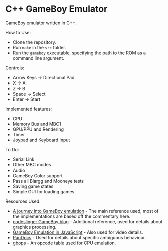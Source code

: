 # C++ GameBoy Emulator

GameBoy emulator written in C++.

How to Use:
- Clone the repository.
- Run `make` in the `src` folder.
- Run the `gameboy` executable, specifying the path to the ROM as a command line argument.

Controls:
- Arrow Keys &rarr; Directional Pad
- X &rarr; A
- Z &rarr; B
- Space &rarr; Select
- Enter &rarr; Start

Implemented features:
- CPU
- Memory Bus and MBC1
- GPU/PPU and Rendering
- Timer
- Joypad and Keyboard Input

To Do:
- Serial Link
- Other MBC modes
- Audio
- GameBoy Color support
- Pass all Blargg and Mooneye tests
- Saving game states
- Simple GUI for loading games

Resources Used:
- [A journey into GameBoy emulation](https://robertovaccari.com/blog/2020_09_26_gameboy/) - The main reference used, most of the implementations are based off the commentary here.
- [codeslinger GameBoy blog](http://www.codeslinger.co.uk/pages/projects/gameboy/banking.html) - Additional reference, used for details about graphics processing.
- [GameBoy Emulation in JavaScript](https://imrannazar.com/GameBoy-Emulation-in-JavaScript:-The-CPU) - Also used for video details.
- [PanDocs](https://gbdev.io/pandocs/) - Used for details about specific ambiguous behaviour.
- [gbops](https://izik1.github.io/gbops/index.html) - An opcode table used for CPU emulation.
